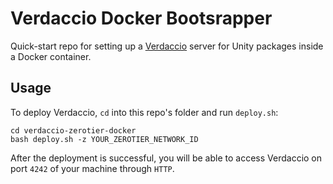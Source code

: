 # Verdaccio Docker Bootsrapper

Quick-start repo for setting up a [Verdaccio][1] server for Unity packages inside a Docker container.


## Usage

To deploy Verdaccio, `cd` into this repo's folder and run `deploy.sh`:
```
cd verdaccio-zerotier-docker
bash deploy.sh -z YOUR_ZEROTIER_NETWORK_ID
```

After the deployment is successful, you will be able to access Verdaccio on port `4242` of your machine through `HTTP`.

[1]: https://verdaccio.org/
